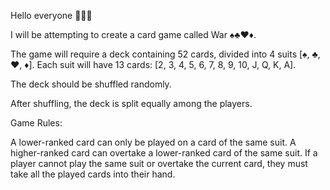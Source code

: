 Hello everyone 🎵🎵🎵

I will be attempting to create a card game called War ♠♣♥♦.

The game will require a deck containing 52 cards, divided into 4 suits [♠, ♣, ♥, ♦]. Each suit will have 13 cards: [2, 3, 4, 5, 6, 7, 8, 9, 10, J, Q, K, A].

The deck should be shuffled randomly.

After shuffling, the deck is split equally among the players.

Game Rules:

A lower-ranked card can only be played on a card of the same suit.
A higher-ranked card can overtake a lower-ranked card of the same suit.
If a player cannot play the same suit or overtake the current card, they must take all the played cards into their hand.
